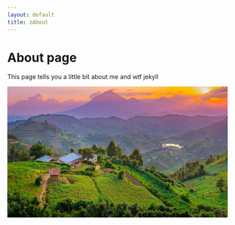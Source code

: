 ```yaml
---
layout: default
title: zAbout
---
```

# About page

This page tells you a little bit about me and wtf jekyll

<img src="images/muhabura.jpg" height="300"><br>
